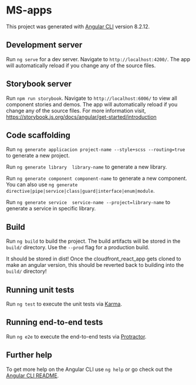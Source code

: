 # MS-apps

This project was generated with [Angular CLI](https://github.com/angular/angular-cli) version 8.2.12.

## Development server

Run `ng serve` for a dev server. Navigate to `http://localhost:4200/`. The app will automatically reload if you change any of the source files.

## Storybook server

Run `npm run storybook`. Navigate to `http://localhost:6006/` to view all component stories and demos. The app will automatically reload if you change any of the source files. For more information visit, https://storybook.js.org/docs/angular/get-started/introduction 

## Code scaffolding
Run `ng generate applicacion project-name --style+scss --routing=true` to generate a new project.

Run `ng generate library  library-name` to generate a new library.

Run `ng generate component component-name` to generate a new component. You can also use `ng generate directive|pipe|service|class|guard|interface|enum|module`.

Run `ng generate service  service-name --project=library-name` to generate a service in specific library. 

## Build

Run `ng build` to build the project. The build artifacts will be stored in the `build/` directory. Use the `--prod` flag for a production build.

It should be stored in dist! Once the cloudfront_react_app gets cloned to make an angular version, this should be reverted back to building into the `build/` directory!

## Running unit tests

Run `ng test` to execute the unit tests via [Karma](https://karma-runner.github.io).

## Running end-to-end tests

Run `ng e2e` to execute the end-to-end tests via [Protractor](http://www.protractortest.org/).

## Further help

To get more help on the Angular CLI use `ng help` or go check out the [Angular CLI README](https://github.com/angular/angular-cli/blob/master/README.md).
